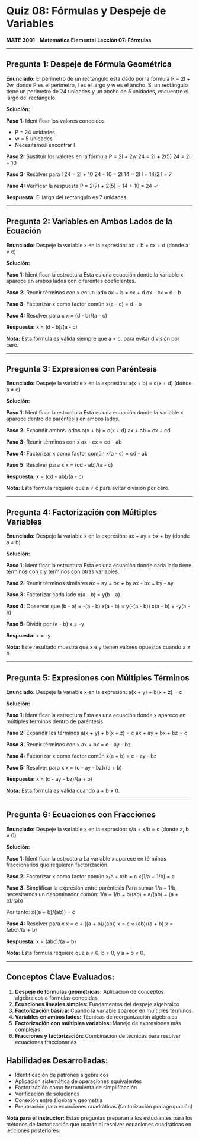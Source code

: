# Quiz 08: Fórmulas y Despeje de Variables
**MATE 3001 - Matemática Elemental**
**Lección 07: Fórmulas**

---

## Pregunta 1: Despeje de Fórmula Geométrica

**Enunciado:**
El perímetro de un rectángulo está dado por la fórmula P = 2l + 2w, donde P es el perímetro, l es el largo y w es el ancho. Si un rectángulo tiene un perímetro de 24 unidades y un ancho de 5 unidades, encuentre el largo del rectángulo.

**Solución:**

**Paso 1:** Identificar los valores conocidos
- P = 24 unidades
- w = 5 unidades
- Necesitamos encontrar l

**Paso 2:** Sustituir los valores en la fórmula
P = 2l + 2w
24 = 2l + 2(5)
24 = 2l + 10

**Paso 3:** Resolver para l
24 = 2l + 10
24 - 10 = 2l
14 = 2l
l = 14/2
l = 7

**Paso 4:** Verificar la respuesta
P = 2(7) + 2(5) = 14 + 10 = 24 ✓

**Respuesta:** El largo del rectángulo es 7 unidades.

---

## Pregunta 2: Variables en Ambos Lados de la Ecuación

**Enunciado:**
Despeje la variable x en la expresión: ax + b = cx + d (donde a ≠ c)

**Solución:**

**Paso 1:** Identificar la estructura
Esta es una ecuación donde la variable x aparece en ambos lados con diferentes coeficientes.

**Paso 2:** Reunir términos con x en un lado
ax + b = cx + d
ax - cx = d - b

**Paso 3:** Factorizar x como factor común
x(a - c) = d - b

**Paso 4:** Resolver para x
x = (d - b)/(a - c)

**Respuesta:** x = (d - b)/(a - c)

**Nota:** Esta fórmula es válida siempre que a ≠ c, para evitar división por cero.

---

## Pregunta 3: Expresiones con Paréntesis

**Enunciado:**
Despeje la variable x en la expresión: a(x + b) = c(x + d) (donde a ≠ c)

**Solución:**

**Paso 1:** Identificar la estructura
Esta es una ecuación donde la variable x aparece dentro de paréntesis en ambos lados.

**Paso 2:** Expandir ambos lados
a(x + b) = c(x + d)
ax + ab = cx + cd

**Paso 3:** Reunir términos con x
ax - cx = cd - ab

**Paso 4:** Factorizar x como factor común
x(a - c) = cd - ab

**Paso 5:** Resolver para x
x = (cd - ab)/(a - c)

**Respuesta:** x = (cd - ab)/(a - c)

**Nota:** Esta fórmula requiere que a ≠ c para evitar división por cero.

---

## Pregunta 4: Factorización con Múltiples Variables

**Enunciado:**
Despeje la variable x en la expresión: ax + ay = bx + by (donde a ≠ b)

**Solución:**

**Paso 1:** Identificar la estructura
Esta es una ecuación donde cada lado tiene términos con x y términos con otras variables.

**Paso 2:** Reunir términos similares
ax + ay = bx + by
ax - bx = by - ay

**Paso 3:** Factorizar cada lado
x(a - b) = y(b - a)

**Paso 4:** Observar que (b - a) = -(a - b)
x(a - b) = y(-(a - b))
x(a - b) = -y(a - b)

**Paso 5:** Dividir por (a - b)
x = -y

**Respuesta:** x = -y

**Nota:** Este resultado muestra que x e y tienen valores opuestos cuando a ≠ b.

---

## Pregunta 5: Expresiones con Múltiples Términos

**Enunciado:**
Despeje la variable x en la expresión: a(x + y) + b(x + z) = c

**Solución:**

**Paso 1:** Identificar la estructura
Esta es una ecuación donde x aparece en múltiples términos dentro de paréntesis.

**Paso 2:** Expandir los términos
a(x + y) + b(x + z) = c
ax + ay + bx + bz = c

**Paso 3:** Reunir términos con x
ax + bx = c - ay - bz

**Paso 4:** Factorizar x como factor común
x(a + b) = c - ay - bz

**Paso 5:** Resolver para x
x = (c - ay - bz)/(a + b)

**Respuesta:** x = (c - ay - bz)/(a + b)

**Nota:** Esta fórmula es válida cuando a + b ≠ 0.

---

## Pregunta 6: Ecuaciones con Fracciones

**Enunciado:**
Despeje la variable x en la expresión: x/a + x/b = c (donde a, b ≠ 0)

**Solución:**

**Paso 1:** Identificar la estructura
La variable x aparece en términos fraccionarios que requieren factorización.

**Paso 2:** Factorizar x como factor común
x/a + x/b = c
x(1/a + 1/b) = c

**Paso 3:** Simplificar la expresión entre paréntesis
Para sumar 1/a + 1/b, necesitamos un denominador común:
1/a + 1/b = b/(ab) + a/(ab) = (a + b)/(ab)

Por tanto:
x((a + b)/(ab)) = c

**Paso 4:** Resolver para x
x = c ÷ ((a + b)/(ab))
x = c × (ab)/(a + b)
x = (abc)/(a + b)

**Respuesta:** x = (abc)/(a + b)

**Nota:** Esta fórmula requiere que a ≠ 0, b ≠ 0, y a + b ≠ 0.

---

## Conceptos Clave Evaluados:

1. **Despeje de fórmulas geométricas:** Aplicación de conceptos algebraicos a fórmulas conocidas
2. **Ecuaciones lineales simples:** Fundamentos del despeje algebraico
3. **Factorización básica:** Cuando la variable aparece en múltiples términos
4. **Variables en ambos lados:** Técnicas de reorganización algebraica
5. **Factorización con múltiples variables:** Manejo de expresiones más complejas
6. **Fracciones y factorización:** Combinación de técnicas para resolver ecuaciones fraccionarias

## Habilidades Desarrolladas:

- Identificación de patrones algebraicos
- Aplicación sistemática de operaciones equivalentes
- Factorización como herramienta de simplificación
- Verificación de soluciones
- Conexión entre álgebra y geometría
- Preparación para ecuaciones cuadráticas (factorización por agrupación)

**Nota para el instructor:** Estas preguntas preparan a los estudiantes para los métodos de factorización que usarán al resolver ecuaciones cuadráticas en lecciones posteriores.